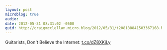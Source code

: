 ```yaml
---
layout: post
microblog: true
audio: 
date: 2012-05-31 08:31:02 -0500
guid: http://craigmcclellan.micro.blog/2012/05/31/t208188841503367168.html
---
```

Guitarists, Don't Believe the Internet: [t.co/dZ8XKiLy](http://t.co/dZ8XKiLy)
